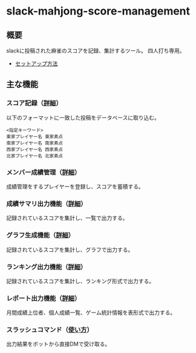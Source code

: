 # slack-mahjong-score-management

## 概要

slackに投稿された麻雀のスコアを記録、集計するツール。
四人打ち専用。

- [セットアップ方法](docs/setting/setup.md)

## 主な機能

### スコア記録（[詳細](docs/functions/score_record.md)）

以下のフォーマットに一致した投稿をデータベースに取り込む。
```
<指定キーワード>
東家プレイヤー名 東家素点
南家プレイヤー名 南家素点
西家プレイヤー名 西家素点
北家プレイヤー名 北家素点
```

### メンバー成績管理（[詳細](docs/functions/member_management.md)）
成績管理をするプレイヤーを登録し、スコアを蓄積する。

### 成績サマリ出力機能（[詳細](docs/functions/summary.md)）
記録されているスコアを集計し、一覧で出力する。

### グラフ生成機能（[詳細](docs/functions/graph.md)）
記録されているスコアを集計し、グラフで出力する。

### ランキング出力機能（[詳細](docs/functions/ranking.md)）
記録されているスコアを集計し、ランキング形式で出力する。

### レポート出力機能（[詳細](docs/functions/report.md)）
月間成績上位者、個人成績一覧、ゲーム統計情報を表形式で出力する。

### スラッシュコマンド（[使い方](docs/functions/command.md)）
出力結果をボットから直接DMで受け取る。
